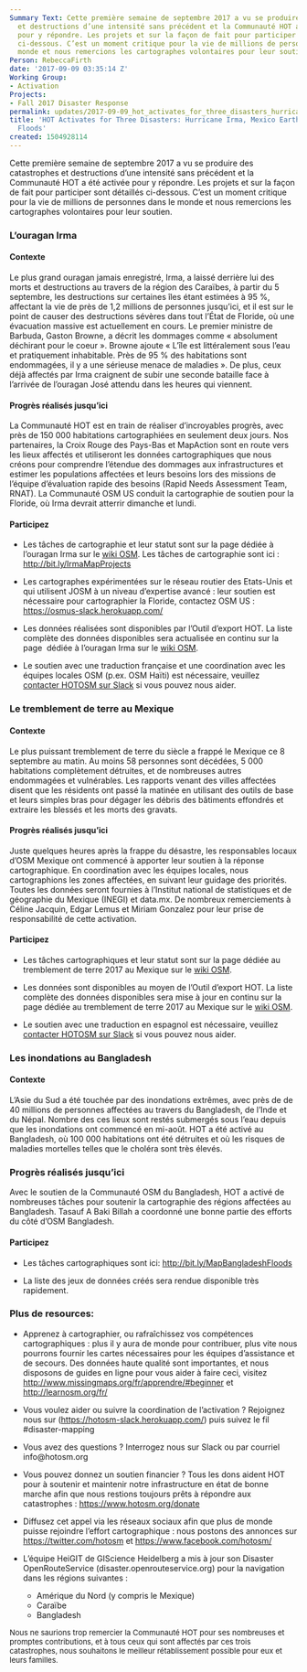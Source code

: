 ```yaml
---
Summary Text: Cette première semaine de septembre 2017 a vu se produire des catastrophes
  et destructions d’une intensité sans précédent et la Communauté HOT a été activée
  pour y répondre. Les projets et sur la façon de fait pour participer sont détaillés
  ci-dessous. C’est un moment critique pour la vie de millions de personnes dans le
  monde et nous remercions les cartographes volontaires pour leur soutien.
Person: RebeccaFirth
date: '2017-09-09 03:35:14 Z'
Working Group:
- Activation
Projects:
- Fall 2017 Disaster Response
permalink: updates/2017-09-09_hot_activates_for_three_disasters_hurricane_irma_mexico_earthquake_bangladesh_fl
title: 'HOT Activates for Three Disasters: Hurricane Irma, Mexico Earthquake, Bangladesh
  Floods'
created: 1504928114
---
```

<p dir="ltr">Cette première semaine de septembre 2017 a vu se produire des catastrophes et destructions d’une intensité sans précédent et la Communauté HOT a été activée pour y répondre. Les projets et sur la façon de fait pour participer sont détaillés ci-dessous. C’est un moment critique pour la vie de millions de personnes dans le monde et nous remercions les cartographes volontaires pour leur soutien.</p><h3 dir="ltr">L’ouragan Irma</h3><h4 dir="ltr">Contexte</h4><p dir="ltr">Le plus grand ouragan jamais enregistré, Irma, a laissé derrière lui des morts et destructions au travers de la région des Caraïbes, à partir du 5 septembre, les destructions sur certaines îles étant estimées à 95 %, affectant la vie de près de 1,2 millions de personnes jusqu’ici, et il est sur le point de causer des destructions sévères dans tout l’État de Floride, où une évacuation massive est actuellement en cours. Le premier ministre de Barbuda, Gaston Browne, a décrit les dommages comme « absolument déchirant pour le coeur ». Browne ajoute « L’île est littéralement sous l’eau et pratiquement inhabitable. Près de 95 % des habitations sont endommagées, il y a une sérieuse menace de maladies ». De plus, ceux déjà affectés par Irma craignent de subir une seconde bataille face à l’arrivée de l’ouragan José attendu dans les heures qui viennent.</p><h4 dir="ltr">Progrès réalisés jusqu’ici</h4><p dir="ltr">La Communauté HOT est en train de réaliser d’incroyables progrès, avec près de 150 000 habitations cartographiées en seulement deux jours. Nos partenaires, la Croix Rouge des Pays-Bas et MapAction sont en route vers les lieux affectés et utiliseront les données cartographiques que nous créons pour comprendre l’étendue des dommages aux infrastructures et estimer les populations affectées et leurs besoins lors des missions de l’équipe d’évaluation rapide des besoins (Rapid Needs Assessment Team, RNAT). La Communauté OSM US conduit la cartographie de soutien pour la Floride, où Irma devrait atterrir dimanche et lundi.</p><h4 dir="ltr">Participez</h4><ul><li dir="ltr"><p dir="ltr">Les tâches de cartographie et leur statut sont sur la page dédiée à l’ouragan Irma sur le <a href="https://wiki.openstreetmap.org/wiki/FR:2017%20Hurricane%20Irma">wiki OSM</a>. Les tâches de cartographie sont ici : <a href="http://bit.ly/IrmaMapProjects">http://bit.ly/IrmaMapProjects</a></p></li><li dir="ltr"><p dir="ltr">Les cartographes expérimentées sur le réseau routier des Etats-Unis et qui utilisent JOSM à un niveau d’expertise avancé : leur soutien est nécessaire pour cartographier la Floride, contactez OSM US : <a href="https://osmus-slack.herokuapp.com/">https://osmus-slack.herokuapp.com/</a></p></li><li dir="ltr"><p dir="ltr">Les données réalisées sont disponibles par l’Outil d’export HOT. La liste complète des données disponibles sera actualisée en continu sur la page &nbsp;dédiée à l’ouragan Irma sur le <a href="https://wiki.openstreetmap.org/wiki/FR:2017%20Hurricane%20Irma">wiki OSM</a>.</p></li><li dir="ltr"><p dir="ltr">Le soutien avec une traduction française et une coordination avec les équipes locales OSM (p.ex. OSM Haïti) est nécessaire, veuillez <a href="http://hotosm.slack.com/">contacter HOTOSM sur Slack</a> si vous pouvez nous aider.</p></li></ul><h3 dir="ltr">Le tremblement de terre au Mexique</h3><h4 dir="ltr">Contexte</h4><p dir="ltr">Le plus puissant tremblement de terre du siècle a frappé le Mexique ce 8 septembre au matin. Au moins 58 personnes sont décédées, 5 000 habitations complètement détruites, et de nombreuses autres endommagées et vulnérables. Les rapports venant des villes affectées disent que les résidents ont passé la matinée en utilisant des outils de base et leurs simples bras pour dégager les débris des bâtiments effondrés et extraire les blessés et les morts des gravats.</p><h4 dir="ltr">Progrès réalisés jusqu’ici</h4><p dir="ltr">Juste quelques heures après la frappe du désastre, les responsables locaux d’OSM Mexique ont commencé à apporter leur soutien à la réponse cartographique. En coordination avec les équipes locales, nous cartographions les zones affectées, en suivant leur guidage des priorités. Toutes les données seront fournies à l’Institut national de statistiques et de géographie du Mexique (INEGI) et data.mx. De nombreux remerciements à Céline Jacquin, Edgar Lemus et Miriam Gonzalez pour leur prise de responsabilité de cette activation.</p><h4 dir="ltr">Participez</h4><ul><li dir="ltr"><p dir="ltr">Les tâches cartographiques et leur statut sont sur la page dédiée au tremblement de terre 2017 au Mexique sur le <a href="https://wiki.openstreetmap.org/wiki/2017_Mexico_Earthquake">wiki OSM</a>.</p></li><li dir="ltr"><p dir="ltr">Les données sont disponibles au moyen de l’Outil d’export HOT. La liste complète des données disponibles sera mise à jour en continu sur la page dédiée au tremblement de terre 2017 au Mexique sur le <a href="https://wiki.openstreetmap.org/wiki/2017_Mexico_Earthquake">wiki OSM</a>.</p></li><li dir="ltr"><p dir="ltr">Le soutien avec une traduction en espagnol est nécessaire, veuillez <a href="http://hotosm.slack.com/">contacter HOTOSM sur Slack</a> si vous pouvez nous aider.</p></li></ul><h3 dir="ltr">Les inondations au Bangladesh</h3><h4 dir="ltr">Contexte</h4><p dir="ltr">L’Asie du Sud a été touchée par des inondations extrêmes, avec près de de 40 millions de personnes affectées au travers du Bangladesh, de l’Inde et du Népal. Nombre des ces lieux sont restés submergés sous l’eau depuis que les inondations ont commencé en mi-août. HOT a été activé au Bangladesh, où 100 000 habitations ont été détruites et où les risques de maladies mortelles telles que le choléra sont très élevés.</p><h3 dir="ltr">Progrès réalisés jusqu’ici</h3><p dir="ltr">Avec le soutien de la Communauté OSM du Bangladesh, HOT a activé de nombreuses tâches pour soutenir la cartographie des régions affectées au Bangladesh. Tasauf A Baki Billah a coordonné une bonne partie des efforts du côté d’OSM Bangladesh.</p><h4 dir="ltr">Participez</h4><ul><li dir="ltr"><p dir="ltr">Les tâches cartographiques sont ici: <a href="http://bit.ly/MapBangladeshFloods">http://bit.ly/MapBangladeshFloods</a></p></li><li dir="ltr"><p dir="ltr">La liste des jeux de données créés sera rendue disponible très rapidement.</p></li></ul><h3 dir="ltr">Plus de resources:</h3><ul><li dir="ltr"><p dir="ltr">Apprenez à cartographier, ou rafraîchissez vos compétences cartographiques : plus il y aura de monde pour contribuer, plus vite nous pourrons fournir les cartes nécessaires pour les équipes d’assistance et de secours. Des données haute qualité sont importantes, et nous disposons de guides en ligne pour vous aider à faire ceci, visitez <a href="http://www.missingmaps.org/fr/apprendre/#beginner">http://www.missingmaps.org/fr/apprendre/#beginner</a> et <a href="http://learnosm.org/fr/">http://learnosm.org/fr/</a></p></li><li dir="ltr"><p dir="ltr">Vous voulez aider ou suivre la coordination de l’activation ? Rejoignez nous sur (<a href="https://hotosm-slack.herokuapp.com/">https://hotosm-slack.herokuapp.com/</a>) puis suivez le fil #disaster-mapping</p></li><li dir="ltr"><p dir="ltr">Vous avez des questions ? Interrogez nous sur Slack ou par courriel info@hotosm.org</p></li><li dir="ltr"><p dir="ltr">Vous pouvez donnez un soutien financier ? Tous les dons aident HOT pour à soutenir et maintenir notre infrastructure en état de bonne marche afin que nous restions toujours prêts à répondre aux catastrophes : <a href="https://www.hotosm.org/donate">https://www.hotosm.org/donate</a></p></li><li dir="ltr"><p dir="ltr">Diffusez cet appel via les réseaux sociaux afin que plus de monde puisse rejoindre l’effort cartographique : nous postons des annonces sur <a href="https://twitter.com/hotosm">https://twitter.com/hotosm</a> et <a href="https://www.facebook.com/hotosm/">https://www.facebook.com/hotosm/</a></p></li><li dir="ltr"><p dir="ltr">L’équipe HeiGIT de GIScience Heidelberg a mis à jour son Disaster OpenRouteService (disaster.openrouteservice.org) pour la navigation dans les régions suivantes :</p></li><ul><li>Amérique du Nord (y compris le Mexique)</li><li>Caraïbe</li><li>Bangladesh</li></ul></ul><p><span style="font-size: 13.008px;">Nous ne saurions trop remercier la Communauté HOT pour ses nombreuses et promptes contributions, et à tous ceux qui sont affectés par ces trois catastrophes, nous souhaitons le meilleur rétablissement possible pour eux et leurs familles.</span></p>
